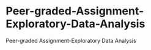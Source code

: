 # Peer-graded-Assignment-Exploratory-Data-Analysis
Peer-graded Assignment-Exploratory Data Analysis
